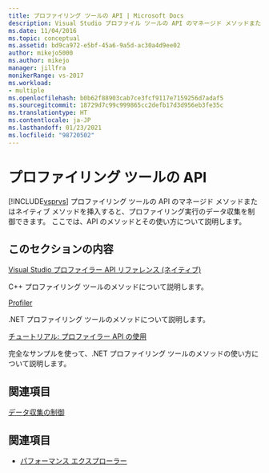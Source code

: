 ```yaml
---
title: プロファイリング ツールの API | Microsoft Docs
description: Visual Studio プロファイル ツールの API のマネージド メソッドまたはネイティブ メソッドを挿入して、プロファイリング実行のデータ収集を制御する方法について学習します。
ms.date: 11/04/2016
ms.topic: conceptual
ms.assetid: bd9ca972-e5bf-45a6-9a5d-ac30a4d9ee02
author: mikejo5000
ms.author: mikejo
manager: jillfra
monikerRange: vs-2017
ms.workload:
- multiple
ms.openlocfilehash: b0b62f88903cab7ce3fcf9117e7159256d7adaf5
ms.sourcegitcommit: 18729d7c99c999865cc2defb17d3d956eb3fe35c
ms.translationtype: HT
ms.contentlocale: ja-JP
ms.lasthandoff: 01/23/2021
ms.locfileid: "98720502"
---
```

# <a name="profiling-tools-apis"></a>プロファイリング ツールの API

[!INCLUDE[vsprvs](../code-quality/includes/vsprvs_md.md)] プロファイリング ツールの API のマネージド メソッドまたはネイティブ メソッドを挿入すると、プロファイリング実行のデータ収集を制御できます。 ここでは、API のメソッドとその使い方について説明します。

## <a name="in-this-section"></a>このセクションの内容

[Visual Studio プロファイラー API リファレンス (ネイティブ)](../profiling/visual-studio-profiler-api-reference-native.md)

C++ プロファイリング ツールのメソッドについて説明します。

[Profiler](/previous-versions/ms242704(v=vs.140))

.NET プロファイリング ツールのメソッドについて説明します。

[チュートリアル: プロファイラー API の使用](../profiling/walkthrough-using-profiler-apis.md)

完全なサンプルを使って、.NET プロファイリング ツールのメソッドの使い方について説明します。

## <a name="related-sections"></a>関連項目

[データ収集の制御](../profiling/controlling-data-collection.md)

## <a name="see-also"></a>関連項目

- [パフォーマンス エクスプローラー](../profiling/performance-explorer.md)
